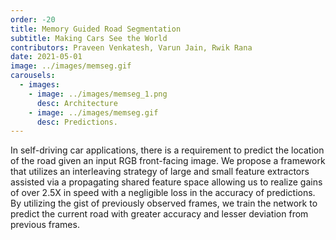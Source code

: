 ```yaml
---
order: -20
title: Memory Guided Road Segmentation
subtitle: Making Cars See the World
contributors: Praveen Venkatesh, Varun Jain, Rwik Rana
date: 2021-05-01
image: ../images/memseg.gif
carousels: 
  - images: 
    - image: ../images/memseg_1.png
      desc: Architecture
    - image: ../images/memseg.gif
      desc: Predictions.
---
```


In self-driving car applications, there is a requirement to predict the location of the road given an input RGB front-facing image. We propose a framework that utilizes an interleaving strategy of large and small feature extractors assisted via a propagating shared feature space allowing us to realize gains of over 2.5X in speed with a negligible loss in the accuracy of predictions. By utilizing the gist of previously observed frames, we train the network to predict the current road with greater accuracy and lesser deviation from previous frames.